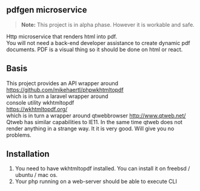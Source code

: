 ## pdfgen microservice
> **Note:** This project is in alpha phase. However it is workable and safe.

Http microservice that renders html into pdf.  
You will not need a back-end developer assistance to create dynamic pdf documents.
PDF is a visual thing so it should be done on html or react.

## Basis
This project provides an API wrapper around  
https://github.com/mikehaertl/phpwkhtmltopdf  
which is in turn a laravel wrapper around  
console utility wkhtmltopdf  
https://wkhtmltopdf.org/  
which is in turn a wrapper around qtwebbrowser
http://www.qtweb.net/
Qtweb has similar capabilities to IE11. In the same time qtweb does not render anything in a strange way.
It it is very good. Will give you no problems.

## Installation
1. You need to have wkhtmltopdf installed.
You can install it on freebsd / ubuntu / mac os.
2. Your php running on a web-server should be able to execute CLI